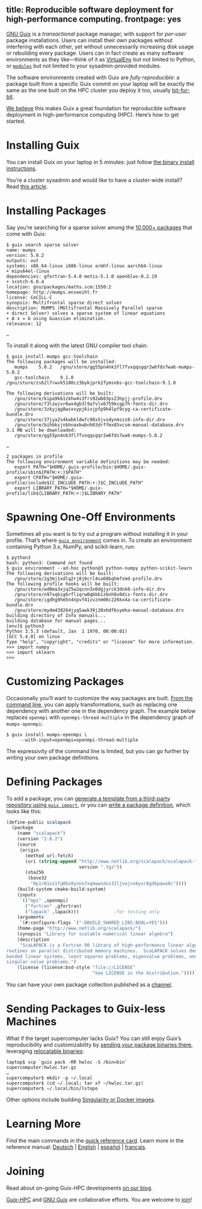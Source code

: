 title: Reproducible software deployment for high-performance computing.
frontpage: yes
---

[GNU Guix](https://www.gnu.org/software/guix/) is a *transactional*
package manager, with support for *per-user* package installations.
Users can install their own packages without interfering with each
other, yet without unnecessarily increasing disk usage or rebuilding
every package.  Users can in fact create as many software environments
as they like—think of it
as [VirtualEnv](https://virtualenv.pypa.io/en/stable/) but not limited
to Python, or [`modules`](http://modules.sourceforge.net/) but not
limited to your sysadmin-provided modules.

The software environments created with Guix are _fully reproducible_: a
package built from a specific Guix commit on your laptop will be exactly
the same as the one built on the HPC cluster you deploy it too, usually
[bit-for-bit](https://reproducible-builds.org/docs/definition/).

[We believe](/about) this makes Guix a great foundation for
reproducible software deployment in high-performance computing (HPC).
Here’s how to get started.

# Installing Guix

You can install Guix on your laptop in 5 minutes: just
follow
[the binary install instructions](https://www.gnu.org/software/guix/manual/en/html_node/Binary-Installation.html).

You’re a cluster sysadmin and would like to have a cluster-wide install?
Read [this article](/blog/2017/11/installing-guix-on-a-cluster).

# Installing Packages

Say you’re searching for a sparse solver among the
[10,000+ packages](/browse) that come with Guix:

```
$ guix search sparse solver
name: mumps
version: 5.0.2
outputs: out
systems: x86_64-linux i686-linux armhf-linux aarch64-linux
+ mips64el-linux
dependencies: gfortran-5.4.0 metis-5.1.0 openblas-0.2.19
+ scotch-6.0.4
location: gnu/packages/maths.scm:1550:2
homepage: http://mumps.enseeiht.fr
license: CeCILL-C
synopsis: Multifrontal sparse direct solver
description: MUMPS (MUltifrontal Massively Parallel sparse
+ direct Solver) solves a sparse system of linear equations
+ A x = b using Guassian elimination.
relevance: 12

…
```

To install it along with the latest GNU compiler tool chain:

```
$ guix install mumps gcc-toolchain
The following packages will be installed:
   mumps	5.0.2	/gnu/store/gg55pn4nk3fl7fvxqqsgqr2w6fds7wa6-mumps-5.0.2
   gcc-toolchain	9.1.0	/gnu/store/zs62l7rwvk5180cz3bykjprk2fymsnbs-gcc-toolchain-9.1.0

The following derivations will be built:
   /gnu/store/kipa9k61zkhw4s3frs92w683ps23hpjj-profile.drv
   /gnu/store/73lzwjvr6wx4gb3l9a7vlx6759kcgp7h-fonts-dir.drv
   /gnu/store/3zkyjqg8wsxvypj6ivjpfp9h4lpf9cyg-ca-certificate-bundle.drv
   /gnu/store/37jya2s4kwbkldwfc98x5jvsdynmzzz8-info-dir.drv
   /gnu/store/bihbksjnbhnaxkwbnh03drffmx85vcsm-manual-database.drv
3.1 MB will be downloaded:
   /gnu/store/gg55pn4nk3fl7fvxqqsgqr2w6fds7wa6-mumps-5.0.2

…

2 packages in profile
The following environment variable definitions may be needed:
   export PATH="$HOME/.guix-profile/bin:$HOME/.guix-profile/sbin${PATH:+:}$PATH"
   export CPATH="$HOME/.guix-profile/include${C_INCLUDE_PATH:+:}$C_INCLUDE_PATH"
   export LIBRARY_PATH="$HOME/.guix-profile/lib${LIBRARY_PATH:+:}$LIBRARY_PATH"
```

# Spawning One-Off Environments

Sometimes all you want is to try out a program without installing it in
your profile.  That’s
where
[`guix environment`](https://www.gnu.org/software/guix/manual/en/html_node/Invoking-guix-environment.html) comes
in.  To create an environment containing Python 3.x, NumPy, and
scikit-learn, run:

```
$ python3
bash: python3: Command not found
$ guix environment --ad-hoc python@3 python-numpy python-scikit-learn
The following derivations will be built:
   /gnu/store/2g3mj1xdlq2rj8j0crl4sa68bqhmfsmd-profile.drv
The following profile hooks will be built:
   /gnu/store/wd0ma3xjq25w2qcnn3x0dgjyrck3dnk0-info-dir.drv
   /gnu/store/n97xqbig6rfliqrw0qbkb1zbnh8v0dis-fonts-dir.drv
   /gnu/store/igdhg9hm5n4npvf41zvznm06c226kx4a-ca-certificate-bundle.drv
   /gnu/store/my4m438264jyq5awk39j20xhdf6symha-manual-database.drv
building directory of Info manuals...
building database for manual pages...
[env]$ python3
Python 3.5.3 (default, Jan  1 1970, 00:00:01) 
[GCC 5.4.0] on linux
Type "help", "copyright", "credits" or "license" for more information.
>>> import numpy
>>> import sklearn
>>>
```

# Customizing Packages

Occasionally you’ll want to customize the way packages are
built.
[From the command line](https://www.gnu.org/software/guix/manual/en/html_node/Package-Transformation-Options.html),
you can apply transformations, such as replacing one dependency
with another one in the dependency graph.  The example below replaces
`openmpi` with `openmpi-thread-multiple` in the dependency graph of
`mumps-openmpi`:

```
$ guix install mumps-openmpi \
     --with-input=openmpi=openmpi-thread-multiple
```

The expressivity of the command line is limited, but you can go further
by writing your own package definitions.

# Defining Packages

To add a package, you
can
[generate a template from a third-party repository using `guix import`](https://www.gnu.org/software/guix/manual/en/html_node/Invoking-guix-import.html),
or you
can
[write a package definition](https://www.gnu.org/software/guix/manual/en/html_node/Defining-Packages.html),
which looks like this:

```scheme
(define-public scalapack
  (package
    (name "scalapack")
    (version "2.0.2")
    (source
     (origin
       (method url-fetch)
       (uri (string-append "http://www.netlib.org/scalapack/scalapack-"
                           version ".tgz"))
       (sha256
        (base32
         "0p1r61ss1fq0bs8ynnx7xq4wwsdvs32ljvwjnx6yxr8gd6pawx0c"))))
    (build-system cmake-build-system)
    (inputs
     `(("mpi" ,openmpi)
       ("fortran" ,gfortran)
       ("lapack" ,lapack)))             ;for testing only
    (arguments
     `(#:configure-flags `("-DBUILD_SHARED_LIBS:BOOL=YES")))
    (home-page "http://www.netlib.org/scalapack/")
    (synopsis "Library for scalable numerical linear algebra")
    (description
     "ScaLAPACK is a Fortran 90 library of high-performance linear algebra
routines on parallel distributed memory machines.  ScaLAPACK solves dense and
banded linear systems, least squares problems, eigenvalue problems, and
singular value problems.")
    (license (license:bsd-style "file://LICENSE"
                                "See LICENSE in the distribution."))))
```

You can have your own package collection published as a
[channel](https://www.gnu.org/software/guix/manual/en/html_node/Channels.html).

# Sending Packages to Guix-less Machines

What if the target supercomputer lacks Guix?  You can still enjoy Guix’s
reproducibility and customizability by [sending your package binaries
there](/blog/2017/10/using-guix-without-being-root/), leveraging
[relocatable
binaries](https://www.gnu.org/software/guix/blog/2018/tarballs-the-ultimate-container-image-format/):

```
laptop$ scp `guix pack -RR hwloc -S /bin=bin` supercomputer:hwloc.tar.gz
…
supercomputer$ mkdir -p ~/.local
supercomputer$ (cd ~/.local; tar xf ~/hwloc.tar.gz)
supercomputer$ ~/.local/bin/lstopo
```

Other options include building [Singularity or Docker
images](https://www.gnu.org/software/guix/manual/en/html_node/Invoking-guix-pack.html).

# Learning More

Find the main commands in the [quick reference
card](https://www.gnu.org/software/guix/guix-refcard.pdf).  Learn more
in the reference manual:
[Deutsch](https://www.gnu.org/software/guix/manual/de/html_node) |
[English](https://www.gnu.org/software/guix/manual/en/html_node) |
[español](https://www.gnu.org/software/guix/manual/es/html_node) |
[français](https://www.gnu.org/software/guix/manual/fr/html_node).

# Joining

Read about on-going Guix-HPC developments [on our blog](/blog).

[Guix-HPC](/about)
and [GNU Guix](https://www.gnu.org/software/guix/) are collaborative
efforts.  You are welcome to [join](/about)!

